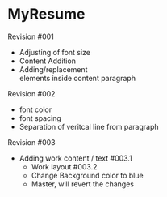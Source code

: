 # MyResume
Revision #001
- Adjusting of font size
- Content Addition
- Adding/replacement  <article> elements inside content paragraph

Revision #002
- font color
- font spacing
- Separation of veritcal line from paragraph

Revision #003
  - Adding work content / text
    #003.1
    - Work layout 
    #003.2
    - Change Background color to blue
    - Master, will revert the changes
